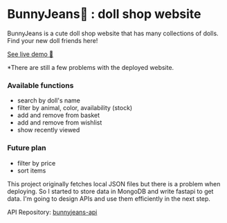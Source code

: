 # BunnyJeans🐰 : doll shop website
BunnyJeans is a cute doll shop website that has many collections of dolls. Find your new doll friends here!

[See live demo 🎃](https://bunnyjeans.vercel.app/)

*There are still a few problems with the deployed website.

### Available functions
* search by doll's name
* filter by animal, color, availability (stock)
* add and remove from basket
* add and remove from wishlist
* show recently viewed

### Future plan
* filter by price
* sort items

This project originally fetches local JSON files but there is a problem when deploying. So I started to store data in MongoDB and write fastapi to get data. I'm going to design APIs and use them efficiently in the next step.

API Repository: [bunnyjeans-api](https://github.com/FernPK/bunnyjeans-api)
